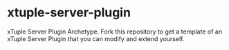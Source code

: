 xtuple-server-plugin
====================

xTuple Server Plugin Archetype. Fork this repository to get a template of an xTuple Server Plugin that you can modify and extend yourself.
